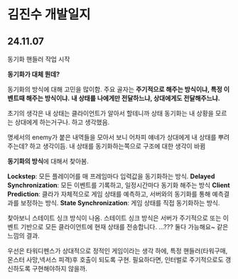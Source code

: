 # 김진수 개발일지

## 24.11.07
동기화 핸들러 작업 시작

**동기화가 대체 뭔데?**

동기화의 방식에 대해 고민을 많이함. 
주요 골자는
**주기적으로 해주는 방식이냐, 특정 이벤트때 해주는 방식이냐.**
**내 상태를 나에게만 전달하느냐, 상대에게도 전달해주느냐.**

초기의 생각은
내 상태는 클라이언트가 알아서 할테니까
상태 동기화는 내 상황을 모르는 상대에게 하는거구나.
하고 생각했음.

명세서의 enemy가 붙은 내역들을 모아서 보니
어차피 얘네가 상대에게 내 상태를 뿌려주는데? 하고 생각이듬.
내 상태를 동기화하는쪽으로 구조에 대한 생각이 바뀜

**동기화의 방식**에 대해서 찾아봄.

**Lockstep**: 모든 플레이어를 매 프레임마다 입력값을 동기화하는 방식.
**Delayed Synchronization**: 모든 이벤트를 기록하고, 일정시간마다 동기화 해주는 방식
**Client Prediction**: 클라가 자체적으로 게임 상태를 예측하고, 서버와의 동기화를 통해 예측결과를 보정하는 방식.
**State Synchronization**: 게임 상태를 직접 동기화하는 방식. 

찾아보니 스테이트 싱크 방식이 나옴.
스테이트 싱크 방식은 서버가 주기적으로 또는 이벤트 기반으로 모든 클라이언트에 현재 상태를 전송합니다.
...??? 둘다 가능해요~ 같은 느낌의 결과.

우선은 타워디펜스가 상대적으로 정적인 게임이라는 생각 하에,
특정 핸들러(타워구매,몬스터 사망,넥서스 피격)후 호출이 되도록 구현.
필요하다면, 인터벌로 주기적으로도 갱신하도록 구현해야하지 않을까. 




